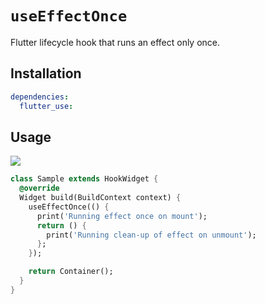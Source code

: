 # `useEffectOnce`

Flutter lifecycle hook that runs an effect only once.

## Installation

```yaml
dependencies:
  flutter_use: 
```

## Usage

[![](https://img.shields.io/badge/demo-%20%20%20%F0%9F%9A%80-green.svg)](https://dartpad.dev/?id=adec4d3a92f52bc8a40dc55ff330d2ab&null_safety=true)

```dart
class Sample extends HookWidget {
  @override
  Widget build(BuildContext context) {
    useEffectOnce(() {
      print('Running effect once on mount');
      return () {
        print('Running clean-up of effect on unmount');
      };
    });

    return Container();
  }
}
```
